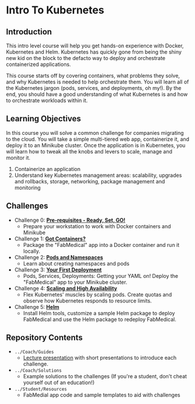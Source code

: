 # Intro To Kubernetes
## Introduction
This intro level course will help you get hands-on experience with Docker, Kubernetes and Helm. Kubernetes has quickly gone from being the shiny new kid on the block to the defacto way to deploy and orchestrate containerized applications.

This course starts off by covering containers, what problems they solve, and why Kubernetes is needed to help orchestrate them.  You will learn all of the Kubernetes jargon (pods, services, and deployments, oh my!).  By the end, you should have a good understanding of what Kubernetes is and how to orchestrate workloads within it.

## Learning Objectives
In this course you will solve a common challenge for companies migrating to the cloud. You will take a simple multi-tiered web app, containerize it, and deploy it to an Minikube cluster. Once the application is in Kubernetes, you will learn how to tweak all the knobs and levers to scale, manage and monitor it.

1. Containerize an application
2. Understand key Kubernetes management areas: scalability, upgrades and rollbacks, storage, networking, package management and monitoring

## Challenges
- Challenge 0: **[Pre-requisites - Ready, Set, GO!](Student/00-prereqs.md)**
   - Prepare your workstation to work with Docker containers and Minikube
- Challenge 1: **[Got Containers?](Student/01-containers.md)**
   - Package the "FabMedical" app into a Docker container and run it locally.
- Challenge 2: **[Pods and Namespaces](Student/02-namespacepods.md)**
   - Learn about creating namespaces and pods
- Challenge 3: **[Your First Deployment](Student/03-k8sdeployment.md)**
   - Pods, Services, Deployments: Getting your YAML on! Deploy the "FabMedical" app to your Minikube cluster. 
- Challenge 4: **[Scaling and High Availability](Student/04-quotasautoscaling.md)**
   - Flex Kubernetes' muscles by scaling pods. Create quotas and observe how Kubernetes responds to resource limits.
- Challenge 5: **[Helm](Student/05-helm.md)**
   - Install Helm tools, customize a sample Helm package to deploy FabMedical and use the Helm package to redeploy FabMedical.
   

## Repository Contents
- `../Coach/Guides`
  - [Lecture presentation](Coach/Lectures.pptx) with short presentations to introduce each challenge.
- `../Coach/Solutions`
   - Example solutions to the challenges (If you're a student, don't cheat yourself out of an education!)
- `../Student/Resources`
   - FabMedial app code and sample templates to aid with challenges
